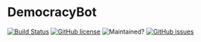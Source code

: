 # DemocracyBot
[![Build Status](https://travis-ci.com/DaLemonBoi/DemocracyBot.svg?branch=master)](https://travis-ci.com/DaLemonBoi/DemocracyBot) [![GitHub license](https://img.shields.io/github/license/DaLemonBoi/DemocracyBot)](https://github.com/DaLemonBoi/DemocracyBot/blob/master/LICENSE.md) ![Maintained?](https://img.shields.io/badge/Maintained%3F-yes-brightgreen.svg) [![GitHub issues](https://img.shields.io/github/issues/DaLemonBoi/DemocracyBot)](https://github.com/DaLemonBoi/DemocracyBot/issues) 
